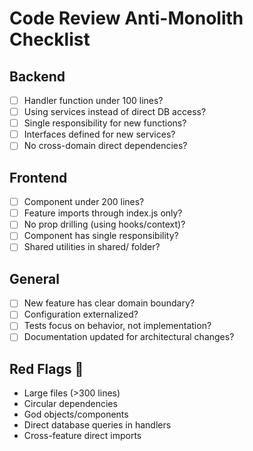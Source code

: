 # Code Review Anti-Monolith Checklist

## Backend
- [ ] Handler function under 100 lines?
- [ ] Using services instead of direct DB access?
- [ ] Single responsibility for new functions?
- [ ] Interfaces defined for new services?
- [ ] No cross-domain direct dependencies?

## Frontend  
- [ ] Component under 200 lines?
- [ ] Feature imports through index.js only?
- [ ] No prop drilling (using hooks/context)?
- [ ] Component has single responsibility?
- [ ] Shared utilities in shared/ folder?

## General
- [ ] New feature has clear domain boundary?
- [ ] Configuration externalized?
- [ ] Tests focus on behavior, not implementation?
- [ ] Documentation updated for architectural changes?

## Red Flags 🚨
- Large files (>300 lines)
- Circular dependencies
- God objects/components
- Direct database queries in handlers
- Cross-feature direct imports